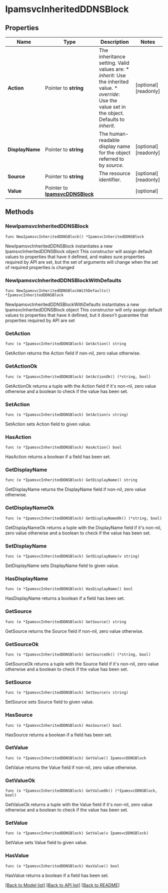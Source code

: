 # IpamsvcInheritedDDNSBlock

## Properties

Name | Type | Description | Notes
------------ | ------------- | ------------- | -------------
**Action** | Pointer to **string** | The inheritance setting.  Valid values are: * _inherit_: Use the inherited value. * _override_: Use the value set in the object.  Defaults to _inherit_. | [optional] [readonly] 
**DisplayName** | Pointer to **string** | The human-readable display name for the object referred to by _source_. | [optional] [readonly] 
**Source** | Pointer to **string** | The resource identifier. | [optional] [readonly] 
**Value** | Pointer to [**IpamsvcDDNSBlock**](IpamsvcDDNSBlock.md) |  | [optional] 

## Methods

### NewIpamsvcInheritedDDNSBlock

`func NewIpamsvcInheritedDDNSBlock() *IpamsvcInheritedDDNSBlock`

NewIpamsvcInheritedDDNSBlock instantiates a new IpamsvcInheritedDDNSBlock object
This constructor will assign default values to properties that have it defined,
and makes sure properties required by API are set, but the set of arguments
will change when the set of required properties is changed

### NewIpamsvcInheritedDDNSBlockWithDefaults

`func NewIpamsvcInheritedDDNSBlockWithDefaults() *IpamsvcInheritedDDNSBlock`

NewIpamsvcInheritedDDNSBlockWithDefaults instantiates a new IpamsvcInheritedDDNSBlock object
This constructor will only assign default values to properties that have it defined,
but it doesn't guarantee that properties required by API are set

### GetAction

`func (o *IpamsvcInheritedDDNSBlock) GetAction() string`

GetAction returns the Action field if non-nil, zero value otherwise.

### GetActionOk

`func (o *IpamsvcInheritedDDNSBlock) GetActionOk() (*string, bool)`

GetActionOk returns a tuple with the Action field if it's non-nil, zero value otherwise
and a boolean to check if the value has been set.

### SetAction

`func (o *IpamsvcInheritedDDNSBlock) SetAction(v string)`

SetAction sets Action field to given value.

### HasAction

`func (o *IpamsvcInheritedDDNSBlock) HasAction() bool`

HasAction returns a boolean if a field has been set.

### GetDisplayName

`func (o *IpamsvcInheritedDDNSBlock) GetDisplayName() string`

GetDisplayName returns the DisplayName field if non-nil, zero value otherwise.

### GetDisplayNameOk

`func (o *IpamsvcInheritedDDNSBlock) GetDisplayNameOk() (*string, bool)`

GetDisplayNameOk returns a tuple with the DisplayName field if it's non-nil, zero value otherwise
and a boolean to check if the value has been set.

### SetDisplayName

`func (o *IpamsvcInheritedDDNSBlock) SetDisplayName(v string)`

SetDisplayName sets DisplayName field to given value.

### HasDisplayName

`func (o *IpamsvcInheritedDDNSBlock) HasDisplayName() bool`

HasDisplayName returns a boolean if a field has been set.

### GetSource

`func (o *IpamsvcInheritedDDNSBlock) GetSource() string`

GetSource returns the Source field if non-nil, zero value otherwise.

### GetSourceOk

`func (o *IpamsvcInheritedDDNSBlock) GetSourceOk() (*string, bool)`

GetSourceOk returns a tuple with the Source field if it's non-nil, zero value otherwise
and a boolean to check if the value has been set.

### SetSource

`func (o *IpamsvcInheritedDDNSBlock) SetSource(v string)`

SetSource sets Source field to given value.

### HasSource

`func (o *IpamsvcInheritedDDNSBlock) HasSource() bool`

HasSource returns a boolean if a field has been set.

### GetValue

`func (o *IpamsvcInheritedDDNSBlock) GetValue() IpamsvcDDNSBlock`

GetValue returns the Value field if non-nil, zero value otherwise.

### GetValueOk

`func (o *IpamsvcInheritedDDNSBlock) GetValueOk() (*IpamsvcDDNSBlock, bool)`

GetValueOk returns a tuple with the Value field if it's non-nil, zero value otherwise
and a boolean to check if the value has been set.

### SetValue

`func (o *IpamsvcInheritedDDNSBlock) SetValue(v IpamsvcDDNSBlock)`

SetValue sets Value field to given value.

### HasValue

`func (o *IpamsvcInheritedDDNSBlock) HasValue() bool`

HasValue returns a boolean if a field has been set.


[[Back to Model list]](../README.md#documentation-for-models) [[Back to API list]](../README.md#documentation-for-api-endpoints) [[Back to README]](../README.md)


